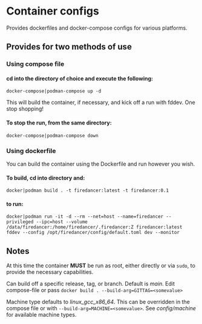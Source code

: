 # Container configs

Provides dockerfiles and docker-compose configs for various platforms.

## Provides for two methods of use

### Using compose file

#### cd into the directory of choice and execute the following: 

`docker-compose|podman-compose up -d`

This will build the container, if necessary, and kick off a run with fddev. One stop shopping!

#### To stop the run, from the same directory:

`docker-compose|podman-compose down`

### Using dockerfile

You can build the container using the Dockerfile and run however you wish.

#### To build, cd into directory and:

`docker|podman build . -t firedancer:latest -t firedancer:0.1`

#### to run: 

`docker|podman run -it -d --rm --net=host --name=firedancer --privileged --ipc=host --volume /data/firedancer:/home/firedancer/.firedancer:Z firedancer:latest fddev --config /opt/firedancer/config/default.toml dev --monitor`

## Notes

At this time the container **MUST** be run as root, either directly or via `sudo`, to provide the necessary capabilities.

Can build off a specific release, tag, or branch. Default is *main*. Edit compose-file or pass `docker build . --build-arg=GITTAG=<somevalue>`

Machine type defaults to *linux_gcc_x86_64*. This can be overridden in the compose file or with `--build-arg=MACHINE=<somevalue>`. See *config/machine* for available machine types.


